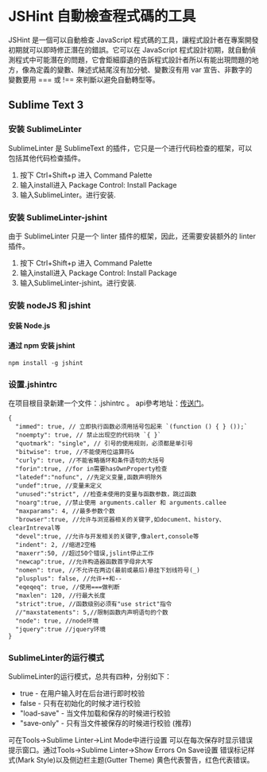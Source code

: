 # JSHint 自動檢查程式碼的工具

JSHint 是一個可以自動檢查 JavaScript 程式碼的工具，讓程式設計者在專案開發初期就可以即時修正潛在的錯誤。它可以在 JavaScript 程式設計初期，就自動偵測程式中可能潛在的問題，它會鉅細靡遺的告訴程式設計者所以有能出現問題的地方，像為定義的變數、陳述式結尾沒有加分號、變數沒有用 var 宣告、非數字的變數要用 === 或 !== 來判斷以避免自動轉型等。

## Sublime Text 3

### 安装 SublimeLinter
SublimeLinter 是 SublimeText 的插件，它只是一个进行代码检查的框架，可以包括其他代码检查插件。
1. 按下 Ctrl+Shift+p 进入 Command Palette
2. 输入install进入 Package Control: Install Package
3. 输入SublimeLinter。进行安装.

### 安装 SublimeLinter-jshint
由于 SublimeLinter 只是一个 linter 插件的框架，因此，还需要安装额外的 linter 插件。
1. 按下 Ctrl+Shift+p 进入 Command Palette
2. 输入install进入 Package Control: Install Package
3. 输入SublimeLinter-jshint。进行安装.

### 安装 nodeJS 和 jshint

#### 安装 Node.js

#### 通过 npm 安装 jshint
```
npm install -g jshint
```

### 设置.jshintrc
在项目根目录新建一个文件：.jshintrc 。 api參考地址：[传送门](http://jshint.com/docs/options/)。
```
{
  "immed": true, // 立即执行函数必须用括号包起来 `(function () { } ());` 
  "noempty": true, // 禁止出现空的代码块 `{ }`
  "quotmark": "single", // 引号的使用规则，必须都是单引号
  "bitwise": true, //不能使用位运算符&
  "curly": true, //不能省略循环和条件语句的大括号
  "forin":true, //for in需要hasOwnProperty检查
  "latedef":"nofunc", //先定义变量,函数声明除外
  "undef":true, //变量未定义
  "unused":"strict", //检查未使用的变量与函数参数，跳过函数
  "noarg":true, //禁止使用 arguments.caller 和 arguments.callee
  "maxparams": 4, //最多参数个数
  "browser":true, //允许与浏览器相关的关键字,如document、history、clearIntreval等
  "devel":true, //允许与开发相关的关键字,像alert,console等
  "indent": 2, //缩进2空格
  "maxerr":50, //超过50个错误,jslint停止工作
  "newcap":true, //允许构造器函数首字母非大写
  "nomen": true, //不允许在两边(最前或最后)悬挂下划线符号(_)
  "plusplus": false, //允许++和--
  "eqeqeq": true, //使用===做判断
  "maxlen": 120, //行最大长度
  "strict":true, //函数级别必须有"use strict"指令
  //"maxstatements": 5,//限制函数内声明语句的个数
  "node": true, //node环境
  "jquery":true //jquery环境
}
```

### SublimeLinter的运行模式
SublimeLinter的运行模式，总共有四种，分别如下：
* true - 在用户输入时在后台进行即时校验
* false - 只有在初始化的时候才进行校验
* "load-save" - 当文件加载和保存的时候进行校验
* "save-only" - 只有当文件被保存的时候进行校验 (推荐)

可在Tools->Sublime Linter->Lint Mode中进行设置
可以在每次保存时显示错误提示窗口。通过Tools->Sublime Linter->Show Errors On Save设置
错误标记样式(Mark Style)以及侧边栏主题(Gutter Theme)
黄色代表警告，红色代表错误。